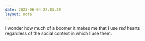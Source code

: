 ```yaml
---
date: 2023-06-04 22:03:29
layout: note
---
```

I wonder how much of a boomer it makes me that I use _red_ hearts regardless of the social context in which I use them. 
